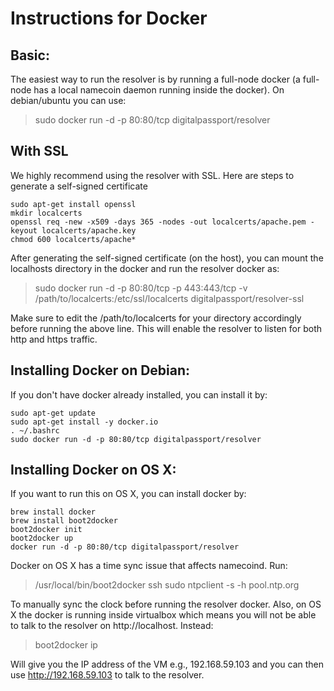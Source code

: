 Instructions for Docker
=======

## Basic:

The easiest way to run the resolver is by running a full-node docker (a full-node has a local namecoin daemon running inside the docker). On debian/ubuntu you can use:

> sudo docker run -d -p 80:80/tcp digitalpassport/resolver

## With SSL 

We highly recommend using the resolver with SSL. Here are steps to generate a self-signed certificate

```
sudo apt-get install openssl
mkdir localcerts
openssl req -new -x509 -days 365 -nodes -out localcerts/apache.pem -keyout localcerts/apache.key
chmod 600 localcerts/apache*
```

After generating the self-signed certificate (on the host), you can mount the localhosts directory in the docker and run the resolver docker as: 

> sudo docker run -d -p 80:80/tcp -p 443:443/tcp -v /path/to/localcerts:/etc/ssl/localcerts digitalpassport/resolver-ssl

Make sure to edit the /path/to/localcerts for your directory accordingly before running the above line. This will enable the resolver to listen for both http and https traffic.

## Installing Docker on Debian:

If you don't have docker already installed, you can install it by:

```
sudo apt-get update
sudo apt-get install -y docker.io
. ~/.bashrc
sudo docker run -d -p 80:80/tcp digitalpassport/resolver
```

## Installing Docker on OS X:

If you want to run this on OS X, you can install docker by:

```
brew install docker
brew install boot2docker
boot2docker init
boot2docker up
docker run -d -p 80:80/tcp digitalpassport/resolver
```

Docker on OS X has a time sync issue that affects namecoind. Run:

> /usr/local/bin/boot2docker ssh sudo ntpclient -s -h pool.ntp.org

To manually sync the clock before running the resolver docker. Also, on OS X the docker is running inside virtualbox which means you will not be able to talk to the resolver on http://localhost. Instead:

> boot2docker ip

Will give you the IP address of the VM e.g., 192.168.59.103 and you can then use http://192.168.59.103 to talk to the resolver.
